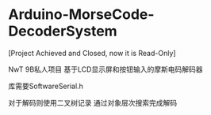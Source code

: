 # Arduino-MorseCode-DecoderSystem

[Project Achieved and Closed, now it is Read-Only]

NwT 9B私人项目 基于LCD显示屏和按钮输入的摩斯电码解码器

库需要SoftwareSerial.h

对于解码则使用二叉树记录 通过对象层次搜索完成解码
